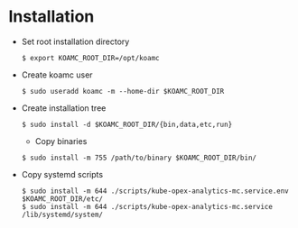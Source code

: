 # Installation

* Set root installation directory

  ```
  $ export KOAMC_ROOT_DIR=/opt/koamc
  ```

* Create koamc user

  ```
  $ sudo useradd koamc -m --home-dir $KOAMC_ROOT_DIR
  ```

* Create installation tree

  ```
  $ sudo install -d $KOAMC_ROOT_DIR/{bin,data,etc,run}
  ```

  * Copy binaries

  ```
  $ sudo install -m 755 /path/to/binary $KOAMC_ROOT_DIR/bin/
  ```

* Copy systemd scripts

  ```
  $ sudo install -m 644 ./scripts/kube-opex-analytics-mc.service.env $KOAMC_ROOT_DIR/etc/
  $ sudo install -m 644 ./scripts/kube-opex-analytics-mc.service /lib/systemd/system/
  ```  